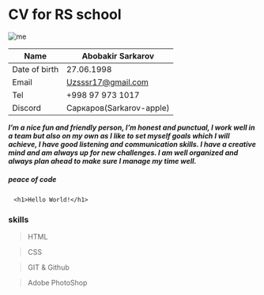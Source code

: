 # CV for RS school # 

![me](https://www.indiewire.com/wp-content/uploads/2019/08/joker-phoenix-1135161-1280x0.jpeg "Joker")

Name | Abobakir Sarkarov
-----|-----
Date of birth | 27.06.1998
Email|Uzsssr17@gmail.com
Tel|+998 97 973 1017
Discord|Саркаров(Sarkarov-apple)

___I’m a nice fun and friendly person, I’m honest and punctual, I work well in a team but also on my own as I like to set myself goals which I will achieve, I have good listening and communication skills. I have a creative mind and am always up for new challenges. I am well organized and always plan ahead to make sure I manage my time well.___



##### peace of code 
 ` ` ` <h1>Hello World!</h1> ` ` `

 ### skills ###

 >HTML

 >CSS

 >GIT & Github

 >Adobe PhotoShop
 
 